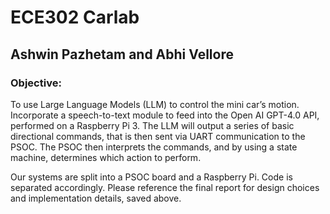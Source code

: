 # ECE302 Carlab

## Ashwin Pazhetam and Abhi Vellore

### Objective:
To use Large Language Models (LLM) to control the mini car’s motion. Incorporate a speech-to-text module to feed into the Open AI GPT-4.0 API, performed on a Raspberry Pi 3. The LLM will output a series of basic directional commands, that is then sent via UART communication to the PSOC. The PSOC then interprets the commands, and by using a state machine, determines which action to perform.

Our systems are split into a PSOC board and a Raspberry Pi. Code is separated accordingly.
Please reference the final report for design choices and implementation details, saved above.
